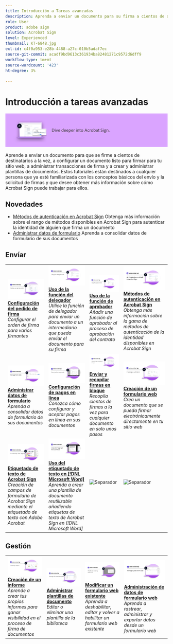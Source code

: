 ```yaml
---
title: Introducción a Tareas avanzadas
description: Aprenda a enviar un documento para su firma a cientos de destinatarios a la vez, configurar un documento listo para firmar para su sitio web, administrar transacciones de firma y crear y administrar plantillas de documentos
role: User
product: adobe sign
solution: Acrobat Sign
level: Experienced
thumbnail: KT-6848.jpg
exl-id: c4f0a953-e28b-4488-a27c-010b5adaf7ec
source-git-commit: acadf9bd9613c361934ba82481271c9572d6dff9
workflow-type: tm+mt
source-wordcount: '423'
ht-degree: 3%

---
```


# Introducción a tareas avanzadas

![Imagen avanzada de Sign](../assets/Hero-Advanced.png)

Aprende a enviar un documento para que se firme a cientos de destinatarios a la vez, a configurar un documento listo para firmar para tu sitio web, a administrar transacciones de firma y a crear y administrar plantillas de documentos. Estos tutoriales están destinados a cualquier persona que ya esté familiarizada con los conceptos básicos del envío y la solicitud de firmas y que desee obtener más información sobre cómo Acrobat Sign puede trabajar para ellos.

## Novedades

* [Métodos de autenticación en Acrobat Sign](authentication-methods.md)
Obtenga más información sobre el rango de métodos disponibles en Acrobat Sign para autenticar la identidad de alguien que firma un documento
* [Administrar datos de formulario](manage-form-data.md)
Aprenda a consolidar datos de formulario de sus documentos

## Envíar

<table style="table-layout:fixed">
<tr>
  <td>
    <a href="setting-up-routing.md">
      <img alt="Configuración del pedido de firma" src="../assets/Routing.png">
    </a>
    <div>
    <a href="setting-up-routing.md"><strong>Configuración del pedido de firma</strong></a>
    </div>
    <em>Configurar el orden de firma para varios firmantes</em>
    <br>
  </td>
  <td>
    <a href="delegate-signature.md">
      <img alt="Delegar en otra persona" src="../assets/Delegating.png" />
    </a>  
    <div>
    <a href="delegate-signature.md"><strong>Uso de la función del delegador</strong></a>
    </div>
    <em>Utilice la función de delegador para enviar un documento a un intermediario que pueda enviar el documento para su firma</em>
    <br>
  </td>
  <td>
    <a href="add-an-approver.md">
      <img alt="Uso de la función de aprobador" src="../assets/Approver.png" />
    </a>
    <div>
    <a href="add-an-approver.md"><strong>Uso de la función de aprobador</strong></a>
    </div>
    <em>Añadir una función de aprobador al proceso de aprobación del contrato</em>
    <br>
  </td>
  <td>
    <a href="authentication-methods.md">
      <img alt="Métodos de autenticación en Acrobat Sign" src="../assets/authentication.png" />
    </a>
    <div>
    <a href="authentication-methods.md"><strong>Métodos de autenticación en Acrobat Sign</strong></a>
    </div>
    <em>Obtenga más información sobre la gama de métodos de autenticación de la identidad disponibles en Acrobat Sign</em>
    <br>
  </td>
</tr>
<tr>
  <td>
      <a href="manage-form-data.md">
        <img alt="Administrar datos de formulario" src="../assets/manage-form-data.png" />
      </a>
      <div>
      <a href="manage-form-data.md"><strong>Administrar datos de formulario</strong></a>
      </div>
      <em>Aprenda a consolidar datos de formulario de sus documentos</em>
      <br>
    </td>
  <td>
    <a href="set-up-online-payments.md">
      <img alt="Configuración de pagos en línea" src="../assets/Payments.png" />
    </a>
    <div>
    <a href="set-up-online-payments.md"><strong>Configuración de pagos en línea</strong></a>
    </div>
    <em>Conozca cómo configurar y aceptar pagos en línea en sus documentos</em>
    <br>
  </td>
  <td>
      <a href="megasign.md">
        <img alt="Enviar y recopilar firmas en bloque" src="../assets/Megasign.png" />
      </a>
      <div>
      <a href="megasign.md"><strong>Enviar y recopilar firmas en bloque</strong></a>
      </div>
      <em>Recopila cientos de firmas a la vez para cualquier documento en solo unos pasos</em>
      <br>
  </td>
  <td>
    <a href="webform.md">
        <img alt="Creación de un formulario web" src="../assets/Webform.png" />
    </a>
    <div>
    <a href="webform.md"><strong>Creación de un formulario web</strong></a>
    </div>
    <em>Crea un documento que se pueda firmar electrónicamente directamente en tu sitio web</em>
    <br>
  </td>
</tr>
<tr>
  <td>
      <a href="adobe-sign-text-tagging.md">
        <img alt="Etiquetado de texto de Acrobat Sign" src="../assets/Text-Tagging.png" />
    </a>
      <div>
      <a href="adobe-sign-text-tagging.md"><strong>Etiquetado de texto de Acrobat Sign</strong></a>
      </div>
      <em>Creación de campos de formulario de Acrobat Sign mediante el etiquetado de texto con Adobe Acrobat</em>
      <br>
    </td>
  <td>
    <a href="text-tagging-word.md">
      <img alt="Uso del etiquetado de texto en [!DNL Microsoft Word]" src="../assets/Wordtexttagging.png" />
  </a>
    <div>
    <a href="text-tagging-word.md"><strong>Uso del etiquetado de texto en [!DNL Microsoft Word]</strong></a>
    </div>
    <em>Aprenda a crear una plantilla de documento reutilizable añadiendo etiquetas de texto de Acrobat Sign en [!DNL Microsoft Word]</em>
    <br>
  </td>
  <td>
    <img alt="Separador" src="../assets/Whitespacer.png" />
    <div>
    <br>
  </td>
  <td>
    <img alt="Separador" src="../assets/Whitespacer.png" />
    <div>
    <br>
  </td>
</tr>
</table>

## Gestión

<table style="table-layout:fixed">
<tr>
<td>
    <a href="creating-a-report.md">
      <img alt="Creación de un informe" src="../assets/Report.png" />
    </a>
    <div>
    <a href="creating-a-report.md"><strong>Creación de un informe</strong></a>
    </div>
    <em>Aprende a crear tus propios informes para ganar visibilidad en el proceso de firma de documentos</em>
    <br>
  </td>
  <td>
    <a href="edit-a-template.md">
      <img alt="Administrar plantillas de documento" src="../assets/ManageTemplate.png" />
    </a>
    <div>
    <a href="edit-a-template.md"><strong>Administrar plantillas de documento</strong></a>
    </div>
    <em>Editar o eliminar una plantilla de la biblioteca</em>
    <br>
  </td>
  <td>
    <a href="modify-webform.md">
      <img alt="Modificar un formulario web existente" src="../assets/Modifywebform.png" />
    </a>
    <div>
    <a href="modify-webform.md"><strong>Modificar un formulario web existente</strong></a>
    </div>
    <em>Aprenda a deshabilitar, editar y volver a habilitar un formulario web existente</em>
    <br>
  </td>  
  <td>
    <a href="manage-webform-data.md">
      <img alt="Administración de datos de formulario web" src="../assets/Managewebform.png" />
    </a>
    <div>
    <a href="manage-webform-data.md"><strong>Administración de datos de formulario web</strong></a>
    </div>
    <em>Aprenda a rastrear, administrar y exportar datos desde un formulario web</em>
    <br>
  </td>  
</tr>
</table>